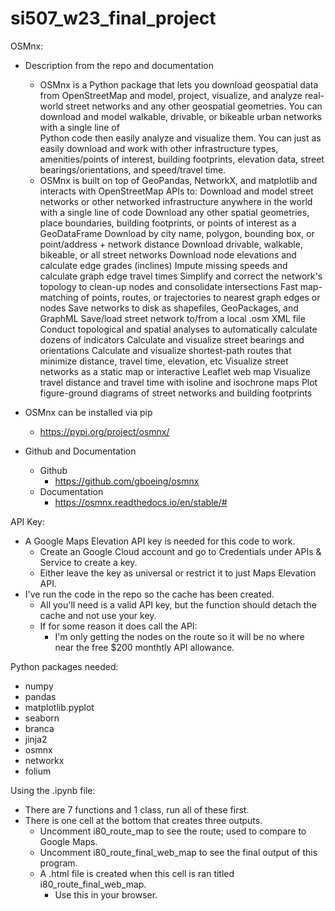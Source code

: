 # si507_w23_final_project

OSMnx:
- Description from the repo and documentation
  - OSMnx is a Python package that lets you download geospatial data from OpenStreetMap and model, project, visualize, and analyze real-world street 
    networks and any other geospatial geometries. You can download and model walkable, drivable, or bikeable urban networks with a single line of   
    Python code then easily analyze and visualize them. You can just as easily download and work with other infrastructure types, amenities/points of 
    interest, building footprints, elevation data, street bearings/orientations, and speed/travel time.
  - OSMnx is built on top of GeoPandas, NetworkX, and matplotlib and interacts with OpenStreetMap APIs to:
    Download and model street networks or other networked infrastructure anywhere in the world with a single line of code
    Download any other spatial geometries, place boundaries, building footprints, or points of interest as a GeoDataFrame
    Download by city name, polygon, bounding box, or point/address + network distance
    Download drivable, walkable, bikeable, or all street networks
    Download node elevations and calculate edge grades (inclines)
    Impute missing speeds and calculate graph edge travel times
    Simplify and correct the network's topology to clean-up nodes and consolidate intersections
    Fast map-matching of points, routes, or trajectories to nearest graph edges or nodes
    Save networks to disk as shapefiles, GeoPackages, and GraphML
    Save/load street network to/from a local .osm XML file
    Conduct topological and spatial analyses to automatically calculate dozens of indicators
    Calculate and visualize street bearings and orientations
    Calculate and visualize shortest-path routes that minimize distance, travel time, elevation, etc
    Visualize street networks as a static map or interactive Leaflet web map
    Visualize travel distance and travel time with isoline and isochrone maps
    Plot figure-ground diagrams of street networks and building footprints

- OSMnx can be installed via pip
  - https://pypi.org/project/osmnx/
  
- Github and Documentation
  - Github
    - https://github.com/gboeing/osmnx
  - Documentation
    - https://osmnx.readthedocs.io/en/stable/#


API Key:
- A Google Maps Elevation API key is needed for this code to work.
  - Create an Google Cloud account and go to Credentials under APIs & Service to create a key.
  - Either leave the key as universal or restrict it to just Maps Elevation API.
- I've run the code in the repo so the cache has been created.
  - All you'll need is a valid API key, but the function should detach the cache and not use your key.
  - If for some reason it does call the API:
      - I'm only getting the nodes on the route so it will be no where near the free $200 monthtly API allowance.

Python packages needed:
- numpy
- pandas
- matplotlib.pyplot
- seaborn
- branca
- jinja2
- osmnx
- networkx
- folium

Using the .ipynb file:
- There are 7 functions and 1 class, run all of these first.
- There is one cell at the bottom that creates three outputs.
  - Uncomment i80_route_map to see the route; used to compare to Google Maps.
  - Uncomment i80_route_final_web_map to see the final output of this program.
  - A .html file is created when this cell is ran titled i80_route_final_web_map.
    - Use this in your browser.
